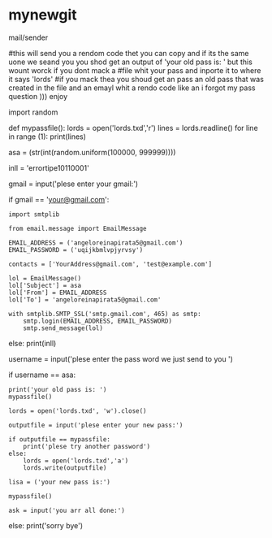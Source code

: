 # mynewgit
mail/sender

#this will send you a rendom code thet you can copy and if its the same uone we seand you you shod get an output of 'your old pass is: ' but this wount worck if you dont mack a #file whit your pass and inporte it to where it says 'lords'
#if you mack thea you shoud get an pass an old pass that was created in the file and an emayl whit a rendo code like an i forgot my pass question ))) enjoy




import random

def mypassfile():
    lords = open('lords.txd','r')
    lines = lords.readline()
    for line in range (1):
        print(lines)


asa = (str(int(random.uniform(100000, 999999))))

inll = 'errortipe10110001'

gmail = input('plese enter your gmail:')

if gmail == 'your@gmail.com':

    import smtplib

    from email.message import EmailMessage

    EMAIL_ADDRESS = ('angeloreinapirata5@gmail.com')
    EMAIL_PASSWORD = ('uqijkbmlvpjyrvsy')

    contacts = ['YourAddress@gmail.com', 'test@example.com']

    lol = EmailMessage()
    lol['Subject'] = asa
    lol['From'] = EMAIL_ADDRESS
    lol['To'] = 'angeloreinapirata5@gmail.com'

    with smtplib.SMTP_SSL('smtp.gmail.com', 465) as smtp:
        smtp.login(EMAIL_ADDRESS, EMAIL_PASSWORD)
        smtp.send_message(lol)

else:
    print(inll)

username = input('plese enter the pass word we just send to you ')

if username == asa:

    print('your old pass is: ')
    mypassfile()

    lords = open('lords.txd', 'w').close()

    outputfile = input('plese enter your new pass:')

    if outputfile == mypassfile:
        print('plese try another password')
    else:
        lords = open('lords.txd','a')
        lords.write(outputfile)

    lisa = ('your new pass is:')
    
    mypassfile()

    ask = input('you arr all done:')
else:
    print('sorry bye')
    
    
